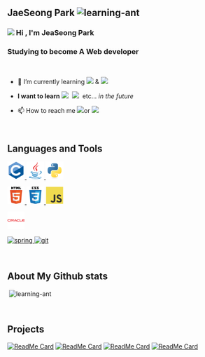 JaeSeong Park <span align="right"> <img src="https://komarev.com/ghpvc/?username=learning-ant&label=Profile%20views&color=0e75b6&style=flat" alt="learning-ant" /> </span>
---
### <img src="https://github.com/TheDudeThatCode/TheDudeThatCode/blob/master/Assets/Hi.gif" width="29px"> Hi , I'm JeaSeong Park 
### Studying to become A Web developer
<br/>

- 🌱 I’m currently learning <img src="https://img.shields.io/badge/Spring-6DB33F?style=flat-square&logo=Spring&logoColor=white"/> & <img src="https://img.shields.io/badge/Java-007396?style=flat-square&logo=Java&logoColor=white"/>


- **I want to learn** <img src="https://img.shields.io/badge/Node.js-339933?style=flat-square&logo=Node.js&logoColor=white"/>&nbsp;
<img src="https://img.shields.io/badge/TypeScript-3178C6?style=flat-square&logo=TypeScript&logoColor=white"/>&nbsp; etc... *in the future*


- 📫 How to reach me <a href="mailto:a86007681@gmail.com"><img src="https://img.shields.io/badge/Gmail-D14836?style=flat-square&logo=Python&logoColor=white"/></a>or
<a href="mailto:jspark9206@naver.com"><img src="https://img.shields.io/badge/Naver-00C244?style=flat-square"/></a>
<br/>

## Languages and Tools
<p align="left">
  <a href="https://www.java.com" target="_blank"> <img src="https://raw.githubusercontent.com/devicons/devicon/master/icons/c/c-original.svg" alt="c" width="40" height="40"/> </a>
  <a href="https://www.java.com" target="_blank"> <img src="https://raw.githubusercontent.com/devicons/devicon/master/icons/java/java-original.svg" alt="java" width="40" height="40"/> </a>
  <a href="https://www.java.com" target="_blank"> <img src="https://raw.githubusercontent.com/devicons/devicon/master/icons/python/python-original.svg" alt="python" width="40" height="40"/> </a>
  
  <a href="https://www.w3.org/html/" target="_blank"> <img src="https://raw.githubusercontent.com/devicons/devicon/master/icons/html5/html5-original-wordmark.svg" alt="html5" width="40" height="40"/> </a>
  <a href="https://www.w3schools.com/css/" target="_blank"> <img src="https://raw.githubusercontent.com/devicons/devicon/master/icons/css3/css3-original-wordmark.svg" alt="css3" width="40" height="40"/> </a>
  <a href="https://developer.mozilla.org/en-US/docs/Web/JavaScript" target="_blank"> <img src="https://raw.githubusercontent.com/devicons/devicon/master/icons/javascript/javascript-original.svg" alt="javascript" width="40" height="40"/> </a>
  
  <a href="https://www.oracle.com/" target="_blank"> <img src="https://raw.githubusercontent.com/devicons/devicon/master/icons/oracle/oracle-original.svg" alt="oracle" width="40" height="40"/> </a>
  
  <a href="https://spring.io/" target="_blank"> <img src="https://www.vectorlogo.zone/logos/springio/springio-icon.svg" alt="spring" width="40" height="40"/> </a> 
  <a href="https://git-scm.com/" target="_blank"> <img src="https://www.vectorlogo.zone/logos/git-scm/git-scm-icon.svg" alt="git" width="40" height="40"/> </a>
</p>
<br/>

## About My Github stats
<p>&nbsp;<img align="center" src="https://github-readme-stats.vercel.app/api?username=learning-ant&show_icons=true&locale=en" alt="learning-ant" /></p>
<br/>

## Projects
[![ReadMe Card](https://github-readme-stats.vercel.app/api/pin/?username=learning-ant&repo=Quiz)](https://github.com/Learning-Ant/Quiz)
[![ReadMe Card](https://github-readme-stats.vercel.app/api/pin/?username=learning-ant&repo=STSStudy)](https://github.com/Learning-Ant/STSStudy)
[![ReadMe Card](https://github-readme-stats.vercel.app/api/pin/?username=YewonLimm&repo=react_app)](https://github.com/Learning-Ant/react_app)
[![ReadMe Card](https://github-readme-stats.vercel.app/api/pin/?username=learning-ant&repo=BaraON)](https://github.com/Learning-Ant/BaraON)

